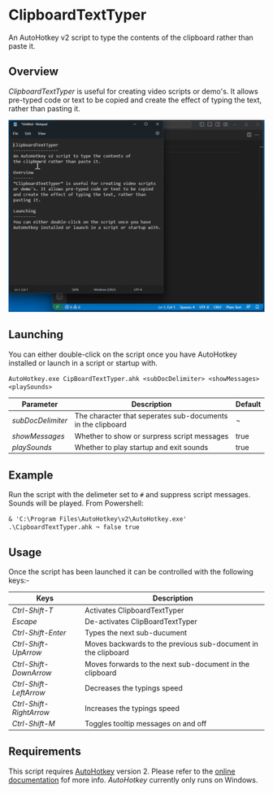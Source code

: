 # ClipboardTextTyper
An AutoHotkey v2 script to type the contents of the clipboard rather than paste it.

## Overview

*ClipboardTextTyper* is useful for creating video scripts or demo's. It allows pre-typed code or text to be copied and create the effect of typing the text, rather than pasting it.

![Demo](./docs/Demo.gif)

## Launching 

You can either double-click on the script once you have AutoHotkey installed or launch in a script or startup with.

```
AutoHotkey.exe CipBoardTextTyper.ahk <subDocDelimiter> <showMessages> <playSounds>
```
|Parameter|Description|Default|
|---------|-----------|-------|
|*subDocDelimiter*|The character that seperates sub-documents in the clipboard|¬|
|*showMessages*|Whether to show or surpress script messages|true| 
|*playSounds*|Whether to play startup and exit sounds|true|

## Example

Run the script with the delimeter set to `#` and suppress script messages. Sounds will be played. From Powershell:

``` pwsh
& 'C:\Program Files\AutoHotkey\v2\AutoHotkey.exe' .\CipboardTextTyper.ahk ¬ false true
``` 
## Usage

Once the script has been launched it can be controlled with the following keys:-

|Keys|Description|
|----|-----------|
|*Ctrl-Shift-T*|Activates ClipboardTextTyper|
|*Escape*|De-activates ClipBoardTextTyper|
|*Ctrl-Shift-Enter*|Types the next sub-ducument|
|*Ctrl-Shift-UpArrow*|Moves backwards to the previous sub-document in the clipboard|
|*Ctrl-Shift-DownArrow*|Moves forwards to the next sub-document in the clipboard|
|*Ctrl-Shift-LeftArrow*|Decreases the typings speed|
|*Ctrl-Shift-RightArrow*|Increases the typings speed|
|*Ctrl-Shift-M*|Toggles tooltip messages on and off|

## Requirements

This script requires [AutoHotkey](https://www.autohotkey.com/) version 2. Please refer to the [online documentation](https://www.autohotkey.com/docs/) fof more info. *AutoHotkey* currently only runs on Windows.